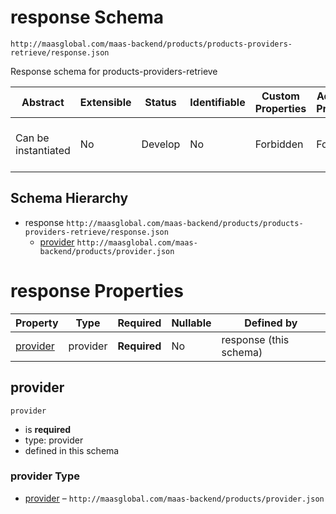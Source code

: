 # response Schema

```
http://maasglobal.com/maas-backend/products/products-providers-retrieve/response.json
```

Response schema for products-providers-retrieve

| Abstract            | Extensible | Status  | Identifiable | Custom Properties | Additional Properties | Defined In                                                                       |
| ------------------- | ---------- | ------- | ------------ | ----------------- | --------------------- | -------------------------------------------------------------------------------- |
| Can be instantiated | No         | Develop | No           | Forbidden         | Forbidden             | [maas-backend/products/products-providers-retrieve/response.json](response.json) |

## Schema Hierarchy

- response `http://maasglobal.com/maas-backend/products/products-providers-retrieve/response.json`
  - [provider](../provider.md) `http://maasglobal.com/maas-backend/products/provider.json`

# response Properties

| Property              | Type     | Required     | Nullable | Defined by             |
| --------------------- | -------- | ------------ | -------- | ---------------------- |
| [provider](#provider) | provider | **Required** | No       | response (this schema) |

## provider

`provider`

- is **required**
- type: provider
- defined in this schema

### provider Type

- [provider](../provider.md) – `http://maasglobal.com/maas-backend/products/provider.json`
